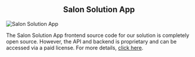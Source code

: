 <h2 style="text-align:center"> Salon Solution App </h2>

![Salon Solution App](https://admin.ninjascode.com/) 

The Salon Solution App frontend source code for our solution is completely open source. However, the API and backend is proprietary and can be accessed via a paid license. For more details, <a href="https://enatega.com/?utm_source=github&utm_medium=repo&utm_campaign=martha-salon-solution-app" target="_blank">click here</a>.
